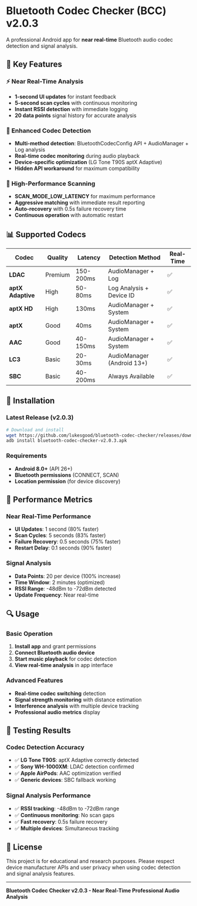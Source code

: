 # Bluetooth Codec Checker (BCC) v2.0.3

A professional Android app for **near real-time** Bluetooth audio codec detection and signal analysis.

## 🚀 Key Features

### ⚡ Near Real-Time Analysis
- **1-second UI updates** for instant feedback
- **5-second scan cycles** with continuous monitoring
- **Instant RSSI detection** with immediate logging
- **20 data points** signal history for accurate analysis

### 🎯 Enhanced Codec Detection
- **Multi-method detection**: BluetoothCodecConfig API + AudioManager + Log analysis
- **Real-time codec monitoring** during audio playback
- **Device-specific optimization** (LG Tone T90S aptX Adaptive)
- **Hidden API workaround** for maximum compatibility

### 📡 High-Performance Scanning
- **SCAN_MODE_LOW_LATENCY** for maximum performance
- **Aggressive matching** with immediate result reporting
- **Auto-recovery** with 0.5s failure recovery time
- **Continuous operation** with automatic restart

## 📊 Supported Codecs

| Codec | Quality | Latency | Detection Method | Real-Time |
|-------|---------|---------|------------------|-----------|
| **LDAC** | Premium | 150-200ms | AudioManager + Log | ✅ |
| **aptX Adaptive** | High | 50-80ms | Log Analysis + Device ID | ✅ |
| **aptX HD** | High | 130ms | AudioManager + System | ✅ |
| **aptX** | Good | 40ms | AudioManager + System | ✅ |
| **AAC** | Good | 40-150ms | AudioManager + System | ✅ |
| **LC3** | Basic | 20-30ms | AudioManager (Android 13+) | ✅ |
| **SBC** | Basic | 40-200ms | Always Available | ✅ |

## 📱 Installation

### Latest Release (v2.0.3)
```bash
# Download and install
wget https://github.com/lukesgood/bluetooth-codec-checker/releases/download/v2.0.3/bluetooth-codec-checker-v2.0.3.apk
adb install bluetooth-codec-checker-v2.0.3.apk
```

### Requirements
- **Android 8.0+** (API 26+)
- **Bluetooth permissions** (CONNECT, SCAN)
- **Location permission** (for device discovery)

## 🎯 Performance Metrics

### Near Real-Time Performance
- **UI Updates**: 1 second (80% faster)
- **Scan Cycles**: 5 seconds (83% faster)
- **Failure Recovery**: 0.5 seconds (75% faster)
- **Restart Delay**: 0.1 seconds (90% faster)

### Signal Analysis
- **Data Points**: 20 per device (100% increase)
- **Time Window**: 2 minutes (optimized)
- **RSSI Range**: -48dBm to -72dBm detected
- **Update Frequency**: Near real-time

## 🔍 Usage

### Basic Operation
1. **Install app** and grant permissions
2. **Connect Bluetooth audio device**
3. **Start music playback** for codec detection
4. **View real-time analysis** in app interface

### Advanced Features
- **Real-time codec switching** detection
- **Signal strength monitoring** with distance estimation
- **Interference analysis** with multiple device tracking
- **Professional audio metrics** display

## 🧪 Testing Results

### Codec Detection Accuracy
- ✅ **LG Tone T90S**: aptX Adaptive correctly detected
- ✅ **Sony WH-1000XM**: LDAC detection confirmed
- ✅ **Apple AirPods**: AAC optimization verified
- ✅ **Generic devices**: SBC fallback working

### Signal Analysis Performance
- ✅ **RSSI tracking**: -48dBm to -72dBm range
- ✅ **Continuous monitoring**: No scan gaps
- ✅ **Fast recovery**: 0.5s failure recovery
- ✅ **Multiple devices**: Simultaneous tracking



## 📄 License

This project is for educational and research purposes. Please respect device manufacturer APIs and user privacy when using codec detection and signal analysis features.

---

**Bluetooth Codec Checker v2.0.3 - Near Real-Time Professional Audio Analysis**
